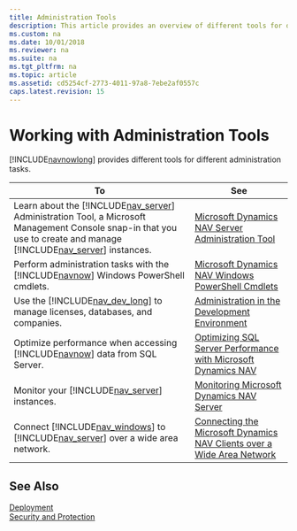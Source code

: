 ```yaml
---
title: Administration Tools
description: This article provides an overview of different tools for different administrative tasks in Microsoft Dynamics NAV 'TENERIFE'.
ms.custom: na
ms.date: 10/01/2018
ms.reviewer: na
ms.suite: na
ms.tgt_pltfrm: na
ms.topic: article
ms.assetid: cd5254cf-2773-4011-97a8-7ebe2af0557c
caps.latest.revision: 15
---
```

# Working with Administration Tools
[!INCLUDE[navnowlong](includes/navnowlong_md.md)] provides different tools for different administration tasks.  
  
|To|See|  
|--------|---------|  
|Learn about the [!INCLUDE[nav_server](includes/nav_server_md.md)] Administration Tool, a Microsoft Management Console snap-in that you use to create and manage [!INCLUDE[nav_server](includes/nav_server_md.md)] instances.|[Microsoft Dynamics NAV Server Administration Tool](Microsoft-Dynamics-NAV-Server-Administration-Tool.md)|  
|Perform administration tasks with the [!INCLUDE[navnow](includes/navnow_md.md)] Windows PowerShell cmdlets.|[Microsoft Dynamics NAV Windows PowerShell Cmdlets](Microsoft-Dynamics-NAV-Windows-PowerShell-Cmdlets.md)|    
|Use the [!INCLUDE[nav_dev_long](includes/nav_dev_long_md.md)] to manage licenses, databases, and companies.|[Administration in the Development Environment](Administration-in-the-Development-Environment.md)|  
|Optimize performance when accessing [!INCLUDE[navnow](includes/navnow_md.md)] data from SQL Server.|[Optimizing SQL Server Performance with Microsoft Dynamics NAV](Optimizing-SQL-Server-Performance-with-Microsoft-Dynamics-NAV.md)|  
|Monitor your [!INCLUDE[nav_server](includes/nav_server_md.md)] instances.|[Monitoring Microsoft Dynamics NAV Server](Monitoring-Microsoft-Dynamics-NAV-Server.md)|  
|Connect [!INCLUDE[nav_windows](includes/nav_windows_md.md)] to [!INCLUDE[nav_server](includes/nav_server_md.md)] over a wide area network.|[Connecting the Microsoft Dynamics NAV Clients over a Wide Area Network](Connecting-the-Microsoft-Dynamics-NAV-Clients-over-a-Wide-Area-Network.md)|  
  
## See Also  
 [Deployment](Deployment.md)   
 [Security and Protection](Security-and-Protection.md)
